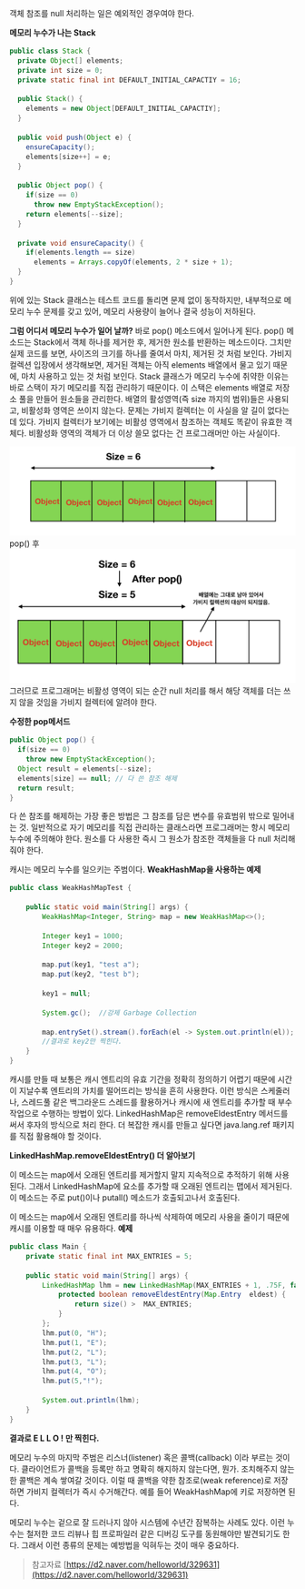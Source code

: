 
객체 참조를 null 처리하는 일은 예외적인 경우여야 한다.

**메모리 누수가 나는 Stack**
```java
public class Stack {
  private Object[] elements;
  private int size = 0;
  private static final int DEFAULT_INITIAL_CAPACTIY = 16;
  
  public Stack() {
    elements = new Object[DEFAULT_INITIAL_CAPACTIY];
  }
  
  public void push(Object e) {
    ensureCapacity();
    elements[size++] = e;
  }
  
  public Object pop() {
    if(size == 0)
      throw new EmptyStackException();
    return elements[--size];
  }
  
  private void ensureCapacity() {
    if(elements.length == size)
      elements = Arrays.copyOf(elements, 2 * size + 1);
  }
}
```
위에 있는 Stack 클래스는 테스트 코드를 돌리면 문제 없이 동작하지만, 내부적으로 메모리 누수 문제를 갖고 있어, 메모리 사용량이 늘어나 결국 성능이 저하된다.

**그럼 어디서 메모리 누수가 일어 날까?**
바로 pop() 메소드에서 일어나게 된다.
pop() 메소드는 Stack에서 객체 하나를 제거한 후, 제거한 원소를 반환하는 메소드이다. 그치만 실제 코드를 보면, 사이즈의 크기를 하나를 줄여서 마치, 제거된 것 처럼 보인다.
가비지 컬렉션 입장에서 생각해보면, 제거된 객체는 아직 elements 배열에서 물고 있기 때문에, 마치 사용하고 있는 것 처럼 보인다.
Stack 클래스가 메모리 누수에 취약한 이유는 바로 스택이 자기 메모리를 직접 관리하기 때문이다. 이 스택은 elements 배열로 저장소 풀을 만들어 원소들을 관리한다. 배열의 활성영역(즉 size 까지의 범위)들은 사용되고, 비활성화 영역은 쓰이지 않는다. 문제는 가비지 컬렉터는 이 사실을 알 길이 없다는 데 있다. 가비지 컬렉터가 보기에는 비활성 영역에서 참조하는 객체도 똑같이 유효한 객체다. 비활성화 영역의 객체가 더 이상 쓸모 없다는 건 프로그래머만 아는 사실이다.

![메모리누수](../resource/memoryEx1.png)
pop() 후
![메모리누수](../resource/memoryEx2.png)
그러므로 프로그래머는 비활성 영역이 되는 순간 null 처리를 해서 해당 객체를 더는 쓰지 않을 것임을 가비지 컬렉터에 알려야 한다.

**수정한 pop메서드**
```java
public Object pop() {
  if(size == 0)
    throw new EmptyStackException();
  Object result = elements[--size];
  elements[size] == null; // 다 쓴 참조 해제
  return result;
}
```

다 쓴 참조를 해제하는 가장 좋은 방법은 그 참조를 담은 변수를 유효범위 밖으로 밀어내는 것.
일반적으로 자기 메모리를 직접 관리하는 클래스라면 프로그래머는 항시 메모리 누수에 주의해야 한다.
원소를 다 사용한 즉시 그 원소가 참조한 객체들을 다 null 처리해줘야 한다.

캐시는 메모리 누수를 일으키는 주범이다.
**WeakHashMap을 사용하는 예제**
```java
public class WeakHashMapTest {
 
    public static void main(String[] args) {
        WeakHashMap<Integer, String> map = new WeakHashMap<>();
 
        Integer key1 = 1000;
        Integer key2 = 2000;
 
        map.put(key1, "test a");
        map.put(key2, "test b");
 
        key1 = null;
 
        System.gc();  //강제 Garbage Collection
 
        map.entrySet().stream().forEach(el -> System.out.println(el));
      	//결과로 key2만 찍힌다.
    }
}
```
캐시를 만들 때 보통은 캐시 엔트리의 유효 기간을 정확히 정의하기 어렵기 때문에 시간이 지날수록 엔트리의 가치를 떨어뜨리는 방식을 흔히 사용한다. 이런 방식은 스케줄러나, 스레드풀 같은 백그라운드 스레드를 활용하거나 캐시에 새 엔트리를 추가할 때 부수 작업으로 수행하는 방법이 있다. LinkedHashMap은 removeEldestEntry 메서드를 써서 후자의 방식으로 처리 한다. 더 복잡한 캐시를 만들고 싶다면 java.lang.ref 패키지를 직접 활용해야 할 것이다.

**LinkedHashMap.removeEldestEntry() 더 알아보기**

이 메소드는 map에서 오래된 엔트리를 제거할지 말지 지속적으로 추적하기 위해 사용된다. 그래서 LinkedHashMap에 요소를 추가할 때 오래된 엔트리는 맵에서 제거된다. 이 메소드는 주로 put()이나 putall() 메소드가 호출되고나서 호출된다.

이 메소드는 map에서 오래된 엔트리를 하나씩 삭제하여 메모리 사용을 줄이기 때문에 캐시를 이용할 때 매우 유용하다.
**예제**
```java
public class Main {
    private static final int MAX_ENTRIES = 5;

    public static void main(String[] args) {
        LinkedHashMap lhm = new LinkedHashMap(MAX_ENTRIES + 1, .75F, false) {
            protected boolean removeEldestEntry(Map.Entry  eldest) {
                return size() >  MAX_ENTRIES;
            }
        };
        lhm.put(0, "H");
        lhm.put(1, "E");
        lhm.put(2, "L");
        lhm.put(3, "L");
        lhm.put(4, "O");
        lhm.put(5,"!");

        System.out.println(lhm);
    }
}
```
**결과로 E L L O ! 만 찍힌다.**


메모리 누수의 마지막 주범은 리스너(listener) 혹은 콜백(callback) 이라 부르는 것이다. 클라이언트가 콜백을 등록만 하고 명확히 해지하지 않는다면, 뭔가. 조치해주지 않는 한 콜백은 계속 쌓여갈 것이다. 이럴 때 콜백을 약한 참조로(weak reference)로 저장하면 가비지 컬렉터가 즉시 수거해간다. 예를 들어 WeakHashMap에 키로 저장하면 된다.

메모리 누수는 겉으로 잘 드러나지 않아 시스템에 수년간 잠복하는 사례도 있다. 이런 누수는 철저한 코드 리뷰나 힙 프로파일러 같은 디버깅 도구를 동원해야만 발견되기도 한다. 그래서 이런 종류의 문제는 예방법을 익혀두는 것이 매우 중요하다.

> 참고자료
[https://d2.naver.com/helloworld/329631](https://d2.naver.com/helloworld/329631)